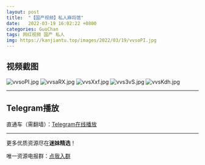 ```yaml
---
layout: post
title:  "【国产视频】私人麻将馆"
date:   2022-03-19 16:02:22 +0800
categories: GuoChan
tags: 网红视频 国产 私人
img: https://kanjiantu.top/images/2022/03/19/vvsoPI.jpg
---
```



## 视频截图

![vvsoPI.jpg](https://kanjiantu.top/images/2022/03/19/vvsoPI.jpg)
![vvsaRX.jpg](https://kanjiantu.top/images/2022/03/19/vvsaRX.jpg)
![vvsXxf.jpg](https://kanjiantu.top/images/2022/03/19/vvsXxf.jpg)
![vvs3vS.jpg](https://kanjiantu.top/images/2022/03/19/vvs3vS.jpg)
![vvsKdh.jpg](https://kanjiantu.top/images/2022/03/19/vvsKdh.jpg)

* * *
## Telegram播放

直通车（需翻墙）：[Telegram在线播放](https://t.me/mimeijingxuan/178)

* * *
更多优质资源尽在**迷妹精选**！

唯一资源电报群：[点我入群](https://t.me/mimeijingxuan)


